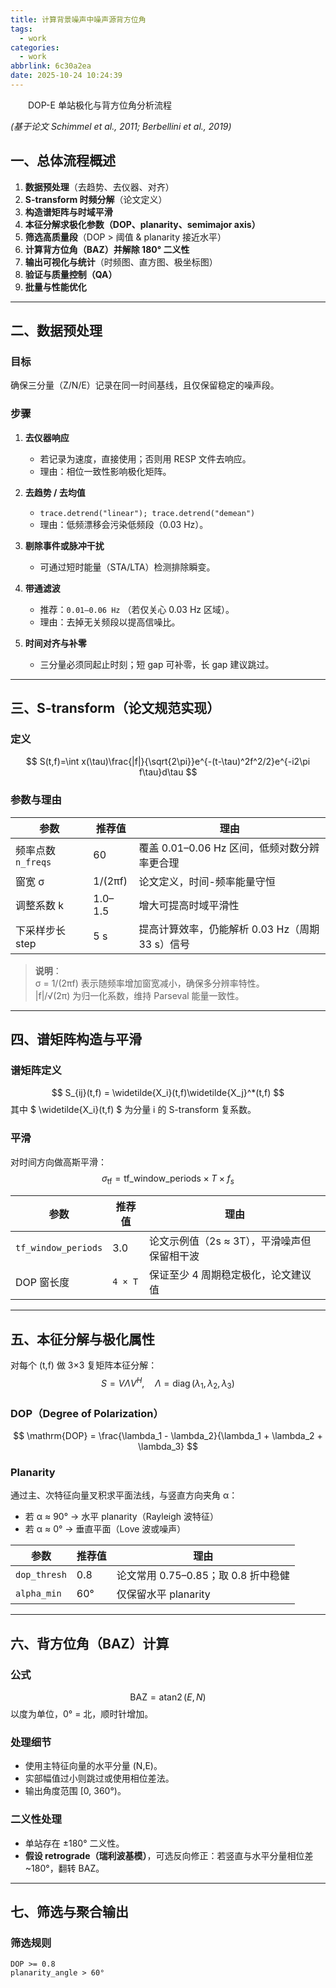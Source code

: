 ```yaml
---
title: 计算背景噪声中噪声源背方位角
tags:
  - work
categories:
  - work
abbrlink: 6c30a2ea
date: 2025-10-24 10:24:39
---
```

&emsp;&emsp;DOP-E 单站极化与背方位角分析流程  
<!--less-->
*(基于论文 Schimmel et al., 2011; Berbellini et al., 2019)*  
## 一、总体流程概述

1. **数据预处理**（去趋势、去仪器、对齐）  
2. **S-transform 时频分解**（论文定义）  
3. **构造谱矩阵与时域平滑**  
4. **本征分解求极化参数（DOP、planarity、semimajor axis）**  
5. **筛选高质量段**（DOP > 阈值 & planarity 接近水平）  
6. **计算背方位角（BAZ）并解除 180° 二义性**  
7. **输出可视化与统计**（时频图、直方图、极坐标图）  
8. **验证与质量控制（QA）**  
9. **批量与性能优化**

---

## 二、数据预处理

### 目标
确保三分量（Z/N/E）记录在同一时间基线，且仅保留稳定的噪声段。

### 步骤
1. **去仪器响应**  
   - 若记录为速度，直接使用；否则用 RESP 文件去响应。  
   - 理由：相位一致性影响极化矩阵。

2. **去趋势 / 去均值**  
   - `trace.detrend("linear"); trace.detrend("demean")`  
   - 理由：低频漂移会污染低频段（0.03 Hz）。

3. **剔除事件或脉冲干扰**  
   - 可通过短时能量（STA/LTA）检测排除瞬变。

4. **带通滤波**  
   - 推荐：`0.01–0.06 Hz` （若仅关心 0.03 Hz 区域）。  
   - 理由：去掉无关频段以提高信噪比。

5. **时间对齐与补零**  
   - 三分量必须同起止时刻；短 gap 可补零，长 gap 建议跳过。

---

## 三、S-transform（论文规范实现）

### 定义
$$
S(t,f)=\int x(\tau)\frac{|f|}{\sqrt{2\pi}}e^{-(t-\tau)^2f^2/2}e^{-i2\pi f\tau}d\tau
$$

### 参数与理由
| 参数 | 推荐值 | 理由 |
|------|--------|------|
| 频率点数 `n_freqs` | 60 | 覆盖 0.01–0.06 Hz 区间，低频对数分辨率更合理 |
| 窗宽 σ | 1/(2πf) | 论文定义，时间-频率能量守恒 |
| 调整系数 k | 1.0–1.5 | 增大可提高时域平滑性 |
| 下采样步长 step | 5 s | 提高计算效率，仍能解析 0.03 Hz（周期 33 s）信号 |

> **说明**：  
> σ = 1/(2πf) 表示随频率增加窗宽减小，确保多分辨率特性。  
> |f|/√(2π) 为归一化系数，维持 Parseval 能量一致性。  

---

## 四、谱矩阵构造与平滑

### 谱矩阵定义
$$
S_{ij}(t,f) = \widetilde{X_i}(t,f)\widetilde{X_j}^*(t,f)
$$
其中 $ \widetilde{X_i}(t,f) $ 为分量 i 的 S-transform 复系数。

### 平滑
对时间方向做高斯平滑：
$$
\sigma_{\text{tf}} = \text{tf\_window\_periods} \times T \times f_s
$$

| 参数 | 推荐值 | 理由 |
|------|--------|------|
| `tf_window_periods` | 3.0 | 论文示例值（2s ≈ 3T），平滑噪声但保留相干波 |
| DOP 窗长度 | `4 × T` | 保证至少 4 周期稳定极化，论文建议值 |

---

## 五、本征分解与极化属性

对每个 (t,f) 做 3×3 复矩阵本征分解：
$$
S = V \Lambda V^H,\quad \Lambda = \operatorname{diag}(\lambda_1,\lambda_2,\lambda_3)
$$

### DOP（Degree of Polarization）
$$
\mathrm{DOP} = \frac{\lambda_1 - \lambda_2}{\lambda_1 + \lambda_2 + \lambda_3}
$$

### Planarity
通过主、次特征向量叉积求平面法线，与竖直方向夹角 α：
- 若 α ≈ 90° → 水平 planarity（Rayleigh 波特征）  
- 若 α ≈ 0° → 垂直平面（Love 波或噪声）

| 参数 | 推荐值 | 理由 |
|------|--------|------|
| `dop_thresh` | 0.8 | 论文常用 0.75–0.85；取 0.8 折中稳健 |
| `alpha_min` | 60° | 仅保留水平 planarity |

---

## 六、背方位角（BAZ）计算

### 公式
$$
\mathrm{BAZ} = \operatorname{atan2}(E, N)
$$
以度为单位，0° = 北，顺时针增加。

### 处理细节
- 使用主特征向量的水平分量 (N,E)。  
- 实部幅值过小则跳过或使用相位差法。  
- 输出角度范围 [0, 360°)。

### 二义性处理
- 单站存在 ±180° 二义性。  
- **假设 retrograde（瑞利波基模）**，可选反向修正：若竖直与水平分量相位差 ~180°，翻转 BAZ。

---

## 七、筛选与聚合输出

### 筛选规则
```text
DOP >= 0.8
planarity_angle > 60°

